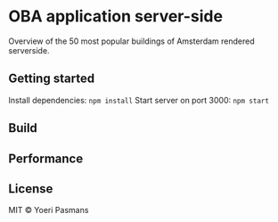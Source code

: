 # OBA application server-side

Overview of the 50 most popular buildings of Amsterdam rendered serverside.

## Getting started
Install dependencies: `npm install`
Start server on port 3000: `npm start`

## Build

## Performance

## License

MIT © Yoeri Pasmans
